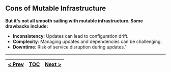 ## Cons of Mutable Infrastructure
**But it's not all smooth sailing with mutable infrastructure. Some drawbacks include:**

*   **Inconsistency**: Updates can lead to configuration drift.
*   **Complexity**: Managing updates and dependencies can be challenging.
*   **Downtime**: Risk of service disruption during updates."

---
|[< Prev](s2.md)| [TOC](toc.md)  | [Next >](s4.md)|
|---------------|----------------|---------------|
<!-- pagebreak -->
